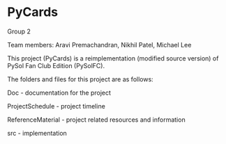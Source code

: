 # PyCards

Group 2

Team members: Aravi Premachandran, Nikhil Patel, Michael Lee

This project (PyCards) is a reimplementation (modified source version) of
PySol Fan Club Edition (PySolFC).

The folders and files for this project are as follows:

Doc - documentation for the project

ProjectSchedule - project timeline

ReferenceMaterial - project related resources and information

src - implementation

